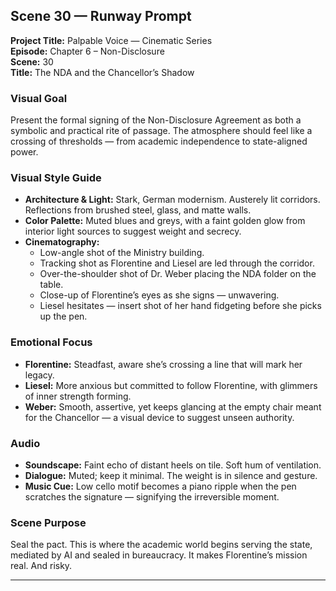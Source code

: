 ## Scene 30 — Runway Prompt

**Project Title:** Palpable Voice — Cinematic Series  
**Episode:** Chapter 6 – Non-Disclosure  
**Scene:** 30  
**Title:** The NDA and the Chancellor’s Shadow

### Visual Goal
Present the formal signing of the Non-Disclosure Agreement as both a symbolic and practical rite of passage. The atmosphere should feel like a crossing of thresholds — from academic independence to state-aligned power.

### Visual Style Guide
- **Architecture & Light:** Stark, German modernism. Austerely lit corridors. Reflections from brushed steel, glass, and matte walls.
- **Color Palette:** Muted blues and greys, with a faint golden glow from interior light sources to suggest weight and secrecy.
- **Cinematography:**
  - Low-angle shot of the Ministry building.
  - Tracking shot as Florentine and Liesel are led through the corridor.
  - Over-the-shoulder shot of Dr. Weber placing the NDA folder on the table.
  - Close-up of Florentine’s eyes as she signs — unwavering.
  - Liesel hesitates — insert shot of her hand fidgeting before she picks up the pen.

### Emotional Focus
- **Florentine:** Steadfast, aware she’s crossing a line that will mark her legacy.
- **Liesel:** More anxious but committed to follow Florentine, with glimmers of inner strength forming.
- **Weber:** Smooth, assertive, yet keeps glancing at the empty chair meant for the Chancellor — a visual device to suggest unseen authority.

### Audio
- **Soundscape:** Faint echo of distant heels on tile. Soft hum of ventilation.
- **Dialogue:** Muted; keep it minimal. The weight is in silence and gesture.
- **Music Cue:** Low cello motif becomes a piano ripple when the pen scratches the signature — signifying the irreversible moment.

### Scene Purpose
Seal the pact. This is where the academic world begins serving the state, mediated by AI and sealed in bureaucracy. It makes Florentine’s mission real. And risky.

---

